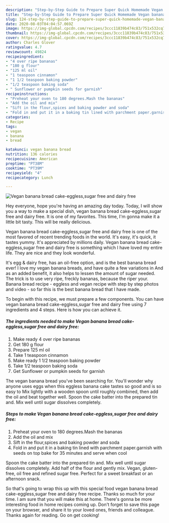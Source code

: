 ```yaml
---
description: "Step-by-Step Guide to Prepare Super Quick Homemade Vegan banana bread cake-eggless,sugar free and dairy free"
title: "Step-by-Step Guide to Prepare Super Quick Homemade Vegan banana bread cake-eggless,sugar free and dairy free"
slug: 124-step-by-step-guide-to-prepare-super-quick-homemade-vegan-banana-bread-cake-eggless-sugar-free-and-dairy-free
date: 2020-08-03T04:04:57.069Z
image: https://img-global.cpcdn.com/recipes/3ccc11839b474c83/751x532cq70/vegan-banana-bread-cake-egglesssugar-free-and-dairy-free-recipe-main-photo.jpg
thumbnail: https://img-global.cpcdn.com/recipes/3ccc11839b474c83/751x532cq70/vegan-banana-bread-cake-egglesssugar-free-and-dairy-free-recipe-main-photo.jpg
cover: https://img-global.cpcdn.com/recipes/3ccc11839b474c83/751x532cq70/vegan-banana-bread-cake-egglesssugar-free-and-dairy-free-recipe-main-photo.jpg
author: Charles Glover
ratingvalue: 4.7
reviewcount: 49824
recipeingredient:
- "4 over ripe bananas"
- "180 g flour"
- "125 ml oil"
- "1 teaspoon cinnamon"
- "1 1/2 teaspoon baking powder"
- "1/2 teaspoon baking soda"
- " Sunflower or pumpkin seeds for garnish"
recipeinstructions:
- "Preheat your oven to 180 degrees.Mash the bananas"
- "Add the oil and mix"
- "Sift in the flour,spices and baking powder and soda"
- "Fold in and put it in a baking tin lined with parchment paper.garnish with seeds on top bake for 35 minutes and serve when cool"
categories:
- Recipe
tags:
- vegan
- banana
- bread

katakunci: vegan banana bread 
nutrition: 136 calories
recipecuisine: American
preptime: "PT38M"
cooktime: "PT39M"
recipeyield: "4"
recipecategory: Lunch

---
```



![Vegan banana bread cake-eggless,sugar free and dairy free](https://img-global.cpcdn.com/recipes/3ccc11839b474c83/751x532cq70/vegan-banana-bread-cake-egglesssugar-free-and-dairy-free-recipe-main-photo.jpg)

Hey everyone, hope you're having an amazing day today. Today, I will show you a way to make a special dish, vegan banana bread cake-eggless,sugar free and dairy free. It is one of my favorites. This time, I'm gonna make it a little bit tasty. This will be really delicious.

Vegan banana bread cake-eggless,sugar free and dairy free is one of the most favored of recent trending foods in the world. It's easy, it's quick, it tastes yummy. It's appreciated by millions daily. Vegan banana bread cake-eggless,sugar free and dairy free is something which I have loved my entire life. They are nice and they look wonderful.

It&#39;s egg &amp; dairy free, has an oil-free option, and is the best banana bread ever! I love my vegan banana breads, and have quite a few variations in And as an added benefit, it also helps to lessen the amount of sugar needed. The trick is to use very ripe, freckly bananas, because the riper your. Banana bread recipe - eggless and vegan recipe with step by step photos and video - so far this is the best banana bread that I have made.


To begin with this recipe, we must prepare a few components. You can have vegan banana bread cake-eggless,sugar free and dairy free using 7 ingredients and 4 steps. Here is how you can achieve it.

<!--inarticleads1-->

##### The ingredients needed to make Vegan banana bread cake-eggless,sugar free and dairy free:

1. Make ready 4 over ripe bananas
1. Get 180 g flour
1. Prepare 125 ml oil
1. Take 1 teaspoon cinnamon
1. Make ready 1 1/2 teaspoon baking powder
1. Take 1/2 teaspoon baking soda
1. Get  Sunflower or pumpkin seeds for garnish


The vegan banana bread you&#39;ve been searching for. You&#39;ll wonder why anyone uses eggs when this eggless banana cake tastes so good and is so easy to Mix lightly with a wooden spoon until roughly combined, then add the oil and beat together well. Spoon the cake batter into the prepared tin and. Mix well until sugar dissolves completely. 

<!--inarticleads2-->

##### Steps to make Vegan banana bread cake-eggless,sugar free and dairy free:

1. Preheat your oven to 180 degrees.Mash the bananas
1. Add the oil and mix
1. Sift in the flour,spices and baking powder and soda
1. Fold in and put it in a baking tin lined with parchment paper.garnish with seeds on top bake for 35 minutes and serve when cool


Spoon the cake batter into the prepared tin and. Mix well until sugar dissolves completely. Add half of the flour and gently mix. Vegan, gluten-free, oil free and refined sugar free. Perfect for a sweet breakfast or an afternoon snack. 

So that's going to wrap this up with this special food vegan banana bread cake-eggless,sugar free and dairy free recipe. Thanks so much for your time. I am sure that you will make this at home. There's gonna be more interesting food in home recipes coming up. Don't forget to save this page on your browser, and share it to your loved ones, friends and colleague. Thanks again for reading. Go on get cooking!
